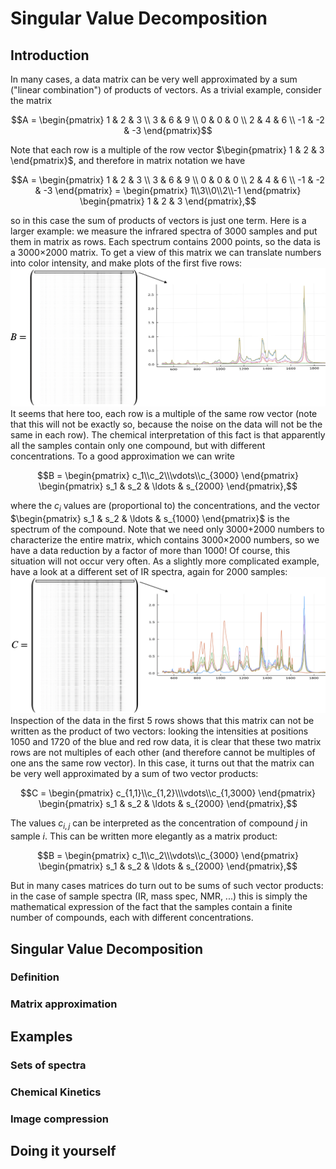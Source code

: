 # Singular Value Decomposition

## Introduction 
In many cases, a data matrix can be very well approximated by a sum ("linear combination") of products of vectors. As a trivial example, consider the matrix

```math 
A = 
\begin{pmatrix}
1 & 2 & 3 \\
3 & 6 & 9 \\
0 & 0 & 0 \\
2 & 4 & 6 \\
-1 & -2 & -3
\end{pmatrix}
```
Note that each row is a multiple of the row vector $`\begin{pmatrix} 1 & 2 & 3 \end{pmatrix}`$, and therefore in matrix notation we have
```math 
A = 
\begin{pmatrix}
1 & 2 & 3 \\
3 & 6 & 9 \\
0 & 0 & 0 \\
2 & 4 & 6 \\
-1 & -2 & -3
\end{pmatrix}
=
\begin{pmatrix}
1\\3\\0\\2\\-1
\end{pmatrix}
\begin{pmatrix}
1 & 2 & 3
\end{pmatrix},
```
so in this case the sum of products of vectors is just one term. Here is a larger example: we measure the infrared spectra of 3000 samples and put them in matrix as rows. Each spectrum contains 2000 points, so the data is a 3000$`\times`$2000 matrix. To get a view of this matrix we can translate numbers into color intensity, and make plots of the first five rows:
![1component_example.png](https://github.com/EMCMS/DataSci4Chem.jl/blob/main/docs/src/assets/1component_example.png)
It seems that here too, each row is a multiple of the same row vector (note that this will not be exactly so, because the noise on the data will not be the same in each row). The chemical interpretation of this fact is that apparently all the samples contain only one compound, but with different concentrations. To a good approximation we can write 
```math 
B = 
\begin{pmatrix}
c_1\\c_2\\\vdots\\c_{3000}
\end{pmatrix}
\begin{pmatrix}
s_1 & s_2 & \ldots & s_{2000}
\end{pmatrix},
```
where the $`c_i`$ values are (proportional to) the concentrations, and the vector $`\begin{pmatrix} s_1 & s_2 & \ldots & s_{1000} \end{pmatrix}`$ is the spectrum of the compound. Note that we need only 3000+2000 numbers to characterize the entire matrix, which contains 3000$`\times`$2000 numbers, so we have a data reduction by a factor of more than 1000! Of course, this situation will not occur very often. As a slightly more complicated example, have a look at a different set of IR spectra, again for 2000 samples:
![1component_example.png](https://github.com/EMCMS/DataSci4Chem.jl/blob/main/docs/src/assets/2component_example.png)
Inspection of the data in the first 5 rows shows that this matrix can not be written as the product of two vectors: looking the intensities at positions 1050 and 1720 of the blue and red row data, it is clear that these two matrix rows are not multiples of each other (and therefore cannot be multiples of one ans the same row vector). In this case, it turns out that the matrix can be very well approximated by a sum of two vector products:
```math 
C = 
\begin{pmatrix}
c_{1,1}\\c_{1,2}\\\vdots\\c_{1,3000}
\end{pmatrix}
\begin{pmatrix}
s_1 & s_2 & \ldots & s_{2000}
\end{pmatrix},
```
The values $`c_{i,j}`$ can be interpreted as the concentration of compound $j$ in sample $i$.
This can be written more elegantly as a matrix product:
```math
B = 
\begin{pmatrix}
c_1\\c_2\\\vdots\\c_{3000}
\end{pmatrix}
\begin{pmatrix}
s_1 & s_2 & \ldots & s_{2000}
\end{pmatrix},
```
But in many cases matrices do turn out to be sums of such vector products: in the case of sample spectra (IR, mass spec, NMR, ...) this is simply the mathematical expression of the fact that the samples contain a finite number of compounds, each with different concentrations. 

## Singular Value Decomposition

### Definition

### Matrix approximation




## Examples

### Sets of spectra

### Chemical Kinetics

### Image compression

## Doing it yourself 
